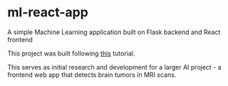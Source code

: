 # ml-react-app

A simple Machine Learning application built on Flask backend and React frontend

This project was built following [this](https://towardsdatascience.com/create-a-complete-machine-learning-web-application-using-react-and-flask-859340bddb33) tutorial.

This serves as initial research and development for a larger AI project - a frontend web app that detects brain tumors in MRI scans.
